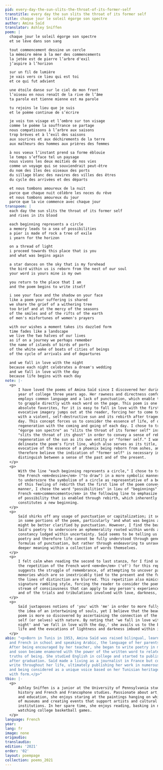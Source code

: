 ```yaml
---
pid: every-day-the-sun-slits-the-throat-of-its-former-self
transtitle: every day the sun slits the throat of its former self
title: chaque jour le soleil égorge son spectre
author: Amina Saïd
translator: Ashley Sniffen
poem: |
  chaque jour le soleil égorge son spectre
  et se lève dans son sang

  tout commencement dessine un cercle
  la mémoire mène à la mer des commencements
  la jetée est de pierre l’arbre d'exil
  j’aspire à l’horizon

  sur un fil de lumière
  je vais vers ce lieu qui est toi
  et ce qui fut advient

  une étoile danse sur le ciel de mon front
  l’oiseau en nous renaît de la rive de l’âme
  ta parole est tienne mienne est ma parole

  tu rejoins le lieu que je suis
  et le poème continue de s’écrire

  je vois ton visage et l’ombre sur ton visage
  comme le poème la souffrance se partage
  nous compatissons à l’arbre aux saisons
  trop brèves et à l’exil des saisons
  aux sourires et aux déchirements de la terre
  aux malheurs des hommes aux prières des femmes

  à nos voeux l’instant prend sa forme éblouie
  le temps s’efface tel un paysage
  nous vivons les deux moitiés de nos vies
  comme un voyage qui se souviendrait peut-être
  du nom des îles des oiseaux des ports
  du sillage blanc des navires des villes des êtres
  du cycle des arrivées et des départs

  et nous tombons amoureux de la nuit
  parce que chaque nuit célèbre les noces du rêve
  et nous tombons amoureux du jour
  parce que la vie commence avec chaque jour
transpoem: |
  each day the sun slits the throat of its former self
  and rises in its blood

  each beginning represents a circle
  a memory leads to a sea of possibilities
  a pier is made of rock a tree of exile
  i yearn for the horizon

  on a thread of light
  i proceed towards this place that is you
  and what was begins again

  a star dances on the sky that is my forehead
  the bird within us is reborn from the nest of our soul
  your word is yours mine is my own

  you return to the place that I am
  and the poem begins to write itself

  i see your face and the shadow on your face
  like a poem your suffering is shared
  we share the grief of a withering tree
  too brief and at the mercy of the seasons
  of the smiles and of the rifts of the earth
  of men's misfortunes of women's prayers

  with our wishes a moment takes its dazzled form
  time fades like a landscape
  we live the two halves of our lives
  as if on a journey we perhaps remember
  the name of islands of birds of ports
  of the white wake of boats of cities of beings
  of the cycle of arrivals and of departures

  and we fall in love with the night
  because each night celebrates a dream's wedding
  and we fall in love with the day
  because life begins with each day
note: |-
  <p>
      I have loved the poems of Amina Saïd since I discovered her during my first
      year of college three years ago. Her rawness and directness comfort me; she
      employs common language and a lack of punctuation, which enable the reader
      to grapple directly with each word on the page. This poem is one of my
      absolute favorites, for it is easy to fall in love with the first line; the
      evocative imagery jumps out at the reader, forcing her to come to terms
      with a violent, self-destructive sun and its rebirth after tragedy each
      day. This concept forces us to consider the essence of life, of our own
      regeneration with the coming and going of each day. I chose to translate
      "égorge son spectre" as "slits the throat of its former self" instead of
      "slits the throat of its ghost" in order to convey a sense of rebirth and
      regeneration of the sun as its own entity or "former self." I wanted to
      delineate the poem's first line, which also serves as its title, as
      evocative of the essence of a phoenix being reborn from ashes, and
      therefore believe the indication of "former self" is necessary in order to
      distinguish between a sense of the past and of the present.
  </p>
  <p>
      With the line "each beginning represents a circle," I chose to translate
      the French <em>dessine</em> ("to draw") in a more symbolic manner in order
      to underscore the symbolism of a circle as representative of a beginning or
      of this feeling of rebirth that the first line of the poem conveys. In this
      manner, I chose the word "possibilities" in lieu of "beginnings" for the
      French <em>commencements</em> in the following line to emphasize the sense
      of possibility that is enabled through rebirth, which inherently
      constitutes a new beginning.
  </p>
  <p>
      Saïd shirks off any usage of punctuation or capitalization; it seems that
      in some portions of the poem, particularly 'and what was begins again,'
      might be better clarified by punctuation. However, I find the beauty in
      Saïd's poetry to underscore an ephemerality rooted within words and a
      constancy lodged within uncertainty. Saïd seems to be telling us that
      poetry and therefore life cannot be fully understood through generic
      formulas of punctuation, but rather through endeavoring to unravel the
      deeper meaning within a collection of words themselves.
  </p>
  <p>
      I felt calm when reading the second to last stanza, for I find solace in
      the repetition of the French word <em>de</em> ('of') for this repetition
      suggests the struggle of remembrance, of attempting to uncover past
      memories which are so inextricably tied to the present and the future that
      the lines of distinction are blurred. This repetition also mimics Saïd's
      signature rambling style, forcing the reader to consider the poem as a
      stream of consciousness that can apply to any person's experience of life
      and of the trials and tribulations involved with love, darkness, and light.
  </p>
  <p>
      Saïd juxtaposes notions of 'you' with 'me' in order to more fully arrive at
      the idea of an intertwining of souls, yet I believe that the beauty of this
      poem is more so discovered by ascertaining the connection of the individual
      self (or selves) with nature. By noting that 'we fall in love with the
      night' and 'we fall in love with the day,' she avails us to the beauty of
      life and the evocations of lightness and darkness imbued within it.
  </p>
abio: "<p>Born in Tunis in 1953, Amina Saïd was raised bilingual, learning both Arabic
  and French in school and speaking Arabic, the language of her parents, at home.
  After being encouraged by her teacher, she began to write poetry in middle school
  and soon became enamored with the power of the written word to relate essential
  truths of being. She studied English in college and started to publish poetry soon
  after graduation. Saïd made a living as a journalist in France but continued to
  write throughout her life, ultimately publishing her work in numerous poetry collections
  and being considered as a unique voice based on her Tunisian heritage and experimentation
  with form.</p>"
tbio: |-
  <p>
      Ashley Sniffen is a junior at the University of Pennsylvania studying art
      history and French and Francophone studies. Passionate about art, language,
      and education, she enjoys staring at the paintings hanging on white walls
      of museums and creating events that support artists and cultural
      institutions. In her spare time, she enjoys reading, basking in nature, and
      watching college basketball games.
  </p>
language: French
year: 
lang: fr
image: none
origaudio: 
translaudio: 
edition: '2021'
order: '02'
layout: poempage
collection: poems_2021
---
```

